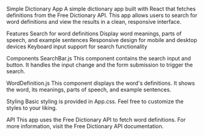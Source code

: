 Simple Dictionary App
A simple dictionary app built with React that fetches definitions from the Free Dictionary API. This app allows users to search for word definitions and view the results in a clean, responsive interface.

Features
Search for word definitions
Display word meanings, parts of speech, and example sentences
Responsive design for mobile and desktop devices
Keyboard input support for search functionality

Components
SearchBar.js
This component contains the search input and button. It handles the input change and the form submission to trigger the search.

WordDefinition.js
This component displays the word's definitions. It shows the word, its meanings, parts of speech, and example sentences.

Styling
Basic styling is provided in App.css. Feel free to customize the styles to your liking.

API
This app uses the Free Dictionary API to fetch word definitions. For more information, visit the Free Dictionary API documentation.